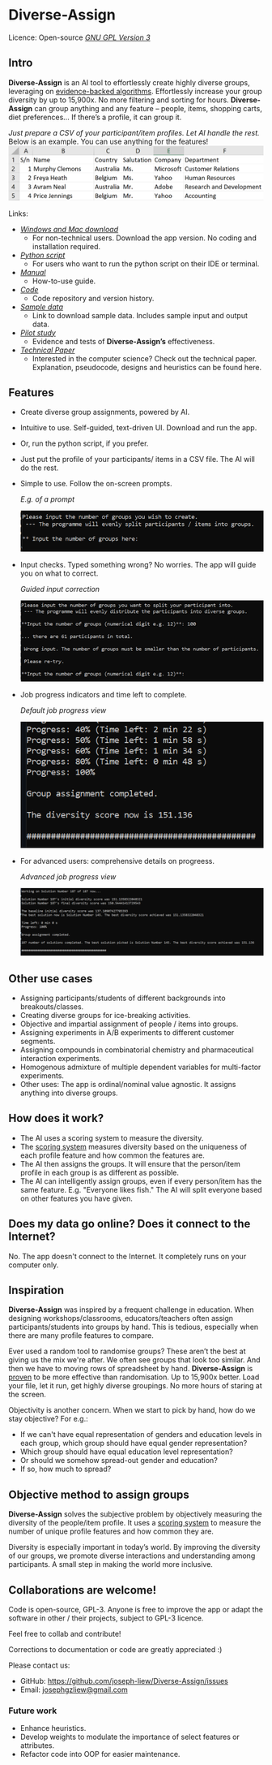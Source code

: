 # **Diverse-Assign**
Licence: Open-source [*GNU GPL Version 3*](https://github.com/joseph-liew/Diverse-Assign/blob/main/LICENSE)

## Intro
**Diverse-Assign** is an AI tool to effortlessly create highly diverse groups, leveraging on [evidence-backed algorithms](https://github.com/joseph-liew/Diverse-Assign/tree/main/site/pilot_study). Effortlessly increase your group diversity by up to 15,900x. No more filtering and sorting for hours. **Diverse-Assign** can group anything and any feature – people, items, shopping carts, diet preferences… If there’s a profile, it can group it.  

*Just prepare a CSV of your participant/item profiles. Let AI handle the rest.* Below is an example. You can use anything for the features!
![Just load a table of your participant/item profiles. Let AI handle the rest](https://github.com/joseph-liew/Diverse-Assign/blob/main/site/images/sample_input.PNG)

Links:
  - [*Windows and Mac download*](https://github.com/joseph-liew/Diverse-Assign/releases)
      - For non-technical users. Download the app version. No coding and installation required.    
  - [*Python script*](https://github.com/joseph-liew/Diverse-Assign/blob/main/Code/DiverseAssign_v1_0_1a.py)
      - For users who want to run the python script on their IDE or terminal. 
  - [*Manual*](https://github.com/joseph-liew/Diverse-Assign/tree/main/Manual)
      - How-to-use guide.
  - [*Code*](https://github.com/joseph-liew/Diverse-Assign/tree/main/Code) 
      - Code repository and version history.
  - [*Sample data*](https://github.com/joseph-liew/Diverse-Assign/tree/main/Sample-data)
      - Link to download sample data. Includes sample input and output data. 
  - [*Pilot study*](https://github.com/joseph-liew/Diverse-Assign/tree/main/site/pilot_study)
      - Evidence and tests of **Diverse-Assign’s** effectiveness.
  - [*Technical Paper*](https://github.com/joseph-liew/Diverse-Assign/blob/main/tech_abstract/README.md)
      - Interested in the computer science? Check out the technical paper. Explanation, pseudocode, designs and heuristics can be found here.


## Features
- Create diverse group assignments, powered by AI.
- Intuitive to use. Self-guided, text-driven UI. Download and run the app.
- Or, run the python script, if you prefer.
- Just put the profile of your participants/ items in a CSV file. The AI will do the rest.
- Simple to use. Follow the on-screen prompts.
  
  *E.g. of a prompt*

  ![E.g. of a prompt](https://github.com/joseph-liew/Diverse-Assign/blob/main/site/images/other_prompt.png)
- Input checks. Typed something wrong? No worries. The app will guide you on what to correct.
  
  *Guided input correction*

  ![Guided input correction](https://github.com/joseph-liew/Diverse-Assign/blob/main/site/images/validation.png)
- Job progress indicators and time left to complete.
  
  *Default job progress view*

  ![Default job progress view](https://github.com/joseph-liew/Diverse-Assign/blob/main/site/images/default_job_progress.PNG)
- For advanced users: comprehensive details on progreess.
  
  *Advanced job progress view*

  ![Advanced job progress view](https://github.com/joseph-liew/Diverse-Assign/blob/main/site/images/advanced_job_progress.PNG)


<a name="use"></a> 
## Other use cases 
- Assigning participants/students of different backgrounds into breakouts/classes. 
- Creating diverse groups for ice-breaking activities.
- Objective and impartial assignment of people / items into groups.
- Assigning experiments in A/B experiments to different customer segments.
- Assigning compounds in combinatorial chemistry and pharmaceutical interaction experiments.
- Homogenous admixture of multiple dependent variables for multi-factor experiments.
- Other uses: The app is ordinal/nominal value agnostic. It assigns anything into diverse groups. 

## How does it work?
- The AI uses a scoring system to measure the diversity.
- The [scoring system](https://github.com/joseph-liew/Diverse-Assign/blob/main/tech_abstract/README.md#ads) measures diversity based on the uniqueness of each profile feature and how common the features are.
- The AI then assigns the groups. It will ensure that the person/item profile in each group is as different as possible.
- The AI can intelligently assign groups, even if every person/item has the same feature. E.g. "Everyone likes fish." The AI will split everyone based on other features you have given. 

## Does my data go online? Does it connect to the Internet?
No. The app doesn't connect to the Internet. It completely runs on your computer only. 

## Inspiration
**Diverse-Assign** was inspired by a frequent challenge in education. When designing workshops/classrooms, educators/teachers often assign participants/students into groups by hand. This is tedious, especially when there are many profile features to compare.

Ever used a random tool to randomise groups? These aren’t the best at giving us the mix we're after. We often see groups that look too similar. And then we have to moving rows of spreadsheet by hand. **Diverse-Assign** is [proven](https://github.com/joseph-liew/Diverse-Assign/tree/main/site/pilot_study) to be more effective than randomisation. Up to 15,900x better. Load your file, let it run, get highly diverse groupings. No more hours of staring at the screen.

Objectivity is another concern. When we start to pick by hand, how do we stay objective? For e.g.:
- If we can't have equal representation of genders and education levels in each group, which group should have equal gender representation? 
- Which group should have equal education level representation? 
- Or should we somehow spread-out gender and education?
- If so, how much to spread?

## Objective method to assign groups  
**Diverse-Assign** solves the subjective problem by objectively measuring the diversity of the people/item profile. It uses a [scoring system](https://github.com/joseph-liew/Diverse-Assign/blob/main/tech_abstract/README.md#ads) to measure the number of unique profile features and how common they are.

Diversity is especially important in today’s world. By improving the diversity of our groups, we promote diverse interactions and understanding among participants. A small step in making the world more inclusive. 

## Collaborations are welcome!

Code is open-source, GPL-3. Anyone is free to improve the app or adapt the software in other / their projects, subject to GPL-3 licence. 

Feel free to collab and contribute!

Corrections to documentation or code are greatly appreciated :)

Please contact us:  
  - GitHub: https://github.com/joseph-liew/Diverse-Assign/issues
  - Email: josephgzliew@gmail.com

### Future work 

- Enhance heuristics.
- Develop weights to modulate the importance of select features or attributes.
- Refactor code into OOP for easier maintenance.
